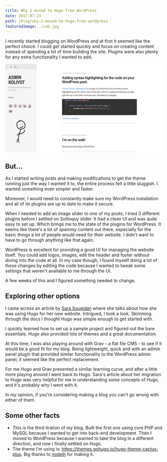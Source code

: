 ```yaml
---
title: Why I moved to Hugo from WordPress
date: 2017-07-23
path: /blog/why-i-moved-to-hugo-from-wordpress
featuredImage: ./cub.jpg
---
```


I recently started blogging on WordPress and at first it seemed like the perfect choice. I could get started quickly and focus on creating content instead of spending a lot of time building the site. Plugins were also plenty for any extra functionality I wanted to add.

![asdf](./my-wordpress-blog-screenshot.png)

<!-- {{< figure src="img/my-wordpress-blog-screenshot.png" caption="Screenshot of my WordPress Blog" alt="Screenshot of my WordPress Blog" >}} -->

## But...

As I started writing posts and making modifications to get the theme running just the way I wanted it to, the entire process felt a little sluggish. I wanted something even simpler and faster.

Moreover, I would need to constantly make sure my WordPress installation and all of its plugins are up to date to make it secure.

When I needed to add an image slider to one of my posts, I tried 3 different plugins before I settled on Soliloquy slider. It had a clean UI and was quite easy to set up. Which brings me to the state of the plugins for WordPress. It seems like there's a lot of spammy content out there, especially for the basic things a lot of people would need for their website. I didn't want to have to go through anything like that again.

WordPress is excellent for providing a good UI for managing the website itself. You could add logos, images, edit the header and footer without diving into the code at all. In my case though, I found myself doing a lot of these changes by editing the code because I wanted to tweak some settings that weren't available to me through the UI.

A few weeks of this and I figured something needed to change.

## Exploring other options

I came across an article by [Sara Soueidan](https://www.sarasoueidan.com/blog/jekyll-ghpages-to-hugo-netlify/) where she talks about how she was using Hugo for her new website. Intrigued, I took a look. Skimming through the docs I thought Hugo was simple enough to get started with.

I quickly learned how to set up a sample project and figured out the bare essentials. Hugo also provided lots of themes and a great documentation.

At this time, I was also playing around with Grav - a flat file CMS - to see if it would be a good fit for my blog. Being lightweight, quick and with an admin panel plugin that provided similar functionality to the WordPress admin panel, it seemed like the perfect replacement.

For me Hugo and Grav presented a similar learning curve, and after a little more playing around I went back to Hugo.
Sara's article about her migration to Hugo was very helpful for me in understanding some concepts of Hugo, and it's probably why I went with it.

In my opinion, if you're considering making a blog you can't go wrong with either of them.

## Some other facts

- This is the third itration of my blog. Built the first one using core PHP and MySQL because I wanted to get into back-end development. Then I moved to WordPress because I wanted to take the blog in a different direction, and now I finally settled on Hugo.
- The theme I'm using is: https://themes.gohugo.io/hugo-theme-cactus-plus. Big thanks to [nodejh](https://github.com/nodejh) for making it.
